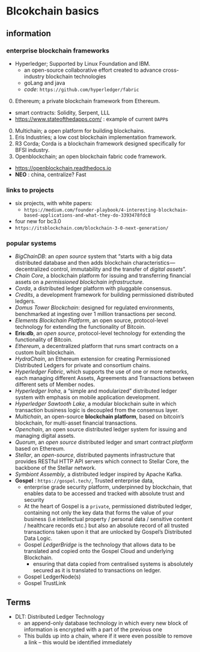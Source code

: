 # Blcokchain basics

## information
### enterprise blockchain frameworks
* Hyperledger; Supported by Linux Foundation and IBM.
  * an open-source collaborative effort created to advance cross-industry blockchain technologies
  * goLang and java
  * *code*: `https://github.com/hyperledger/fabric`
0. Ethereum; a private blockchain framework from Ethereum.
  * smart contracts: Solidity, Serpent, LLL
  * https://www.stateofthedapps.com/ : example of current `DAPP`s
0. Multichain; a open platform for building blockchains.
0. Eris Industries; a low cost blockchain implementation framework.
0. R3 Corda; Corda is a blockchain framework designed specifically for BFSI industry.
0. Openblockchain; an open blockchain fabric code framework.
  * https://openblockchain.readthedocs.io
* **NEO** : china, centralize?  Fast

### links to projects
* six projects, with white papers:
  * `https://medium.com/founder-playbook/4-interesting-blockchain-based-applications-and-what-they-do-3393478fdc8`
 * four new for bc3.0
  * `https://itsblockchain.com/blockchain-3-0-next-generation/`


### popular systems
* *BigChainDB*: an *open source* system that “starts with a big data distributed database and then adds blockchain characteristics — decentralized control, immutability and the transfer of *digital assets*”.
* *Chain Core*, a blockchain platform for issuing and transferring financial assets on a *permissioned blockchain infrastructure*.
* *Corda*, a distributed ledger platform with pluggable consensus.
* *Credits*, a development framework for building permissioned distributed ledgers.
* *Domus Tower Blockchain*: designed for regulated environments, benchmarked at ingesting over 1 million transactions per second.
* *Elements Blockchain Platform*, an open source, protocol-level technology for extending the functionality of Bitcoin.
* **Eris:db**, an *open source*, protocol-level technology for extending the functionality of Bitcoin.
* *Ethereum*, a decentralized platform that runs smart contracts on a custom built blockchain.
* *HydraChain*, an Ethereum extension for creating Permissioned Distributed Ledgers for private and consortium chains.
* *Hyperledger Fabric*, which supports the use of one or more networks, each managing different Assets, Agreements and Transactions between different sets of Member nodes.
* *Hyperledger Iroha*, a “simple and modularized” distributed ledger system with emphasis on mobile application development.
* *Hyperledger Sawtooth Lake*, a modular blockchain suite in which transaction business logic is decoupled from the consensus layer.
* *Multichain*, an open-source **blockchain platform**, based on bitcoin’s blockchain, for multi-asset financial transactions.
* *Openchain*, an open source distributed ledger system for issuing and managing digital assets.
* *Quorum*, an *open source* distributed ledger and smart contract *platform* based on Ethereum.
* *Stellar*, an *open-source*, distributed payments infrastructure that provides RESTful HTTP API servers which connect to Stellar Core, the backbone of the Stellar network.
* *Symbiont Assembly*, a distributed ledger inspired by Apache Kafka.
* **Gospel** : `https://gospel.tech/`, Trusted enterprise data,
  * enterprise grade security platform, underpinned by blockchain, that enables data to be accessed and tracked with absolute trust and security
  * At the heart of Gospel is a `private`, permissioned distributed ledger, containing not only the key data that forms the value of your business (i.e intellectual property / personal data / sensitive content / healthcare records etc.) but also an absolute record of all trusted transactions taken upon it that are unlocked by Gospel’s Distributed Data Logic.
  * Gospel *LedgerBridge* is the technology that allows data to be translated and copied onto the Gospel Cloud and underlying Blockchain.
    * ensuring that data copied from centralised systems is absolutely secured as it is translated to transactions on ledger.
  * Gospel LedgerNode(s)
  * Gospel TrustLink
## Terms
* DLT:  Distributed Ledger Technology
  * an append-only database technology in which every new block of information is encrypted with a part of the previous one
  * This builds up into a chain, where if it were even possible to remove a link – this would be identified immediately
